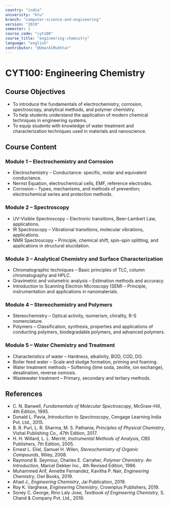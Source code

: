 ```yaml
---
country: "india"
university: "ktu"
branch: "computer-science-and-engineering"
version: "2019"
semester: 1
course_code: "cyt100"
course_title: "engineering-chemistry"
language: "english"
contributor: "@UmarAlMukhtar"
---
```


# CYT100: Engineering Chemistry

## Course Objectives
* To introduce the fundamentals of electrochemistry, corrosion, spectroscopy, analytical methods, and polymer chemistry.
* To help students understand the application of modern chemical techniques in engineering systems.
* To equip students with knowledge of water treatment and characterization techniques used in materials and nanoscience.

## Course Content

### Module 1 – Electrochemistry and Corrosion
* Electrochemistry – Conductance: specific, molar and equivalent conductance.
* Nernst Equation, electrochemical cells, EMF, reference electrodes.
* Corrosion – Types, mechanisms, and methods of prevention; electrochemical series and protection methods.

### Module 2 – Spectroscopy
* UV-Visible Spectroscopy – Electronic transitions, Beer-Lambert Law, applications.
* IR Spectroscopy – Vibrational transitions, molecular vibrations, applications.
* NMR Spectroscopy – Principle, chemical shift, spin-spin splitting, and applications in structural elucidation.

### Module 3 – Analytical Chemistry and Surface Characterization
* Chromatographic techniques – Basic principles of TLC, column chromatography and HPLC.
* Gravimetric and volumetric analysis – Estimation methods and accuracy.
* Introduction to Scanning Electron Microscopy (SEM) – Principle, instrumentation and applications in nanomaterials.

### Module 4 – Stereochemistry and Polymers
* Stereochemistry – Optical activity, isomerism, chirality, R-S nomenclature.
* Polymers – Classification, synthesis, properties and applications of conducting polymers, biodegradable polymers, and advanced polymers.

### Module 5 – Water Chemistry and Treatment
* Characteristics of water – Hardness, alkalinity, BOD, COD, DO.
* Boiler feed water – Scale and sludge formation, priming and foaming.
* Water treatment methods – Softening (lime soda, zeolite, ion exchange), desalination, reverse osmosis.
* Wastewater treatment – Primary, secondary and tertiary methods.

## References
* C. N. Banwell, *Fundamentals of Molecular Spectroscopy*, McGraw-Hill, 4th Edition, 1995.  
* Donald L. Pavia, *Introduction to Spectroscopy*, Cengage Learning India Pvt. Ltd., 2015.  
* B. R. Puri, L. R. Sharma, M. S. Pathania, *Principles of Physical Chemistry*, Vishal Publishing Co., 47th Edition, 2017.  
* H. H. Willard, L. L. Merritt, *Instrumental Methods of Analysis*, CBS Publishers, 7th Edition, 2005.  
* Ernest L. Eliel, Samuel H. Wilen, *Stereochemistry of Organic Compounds*, Wiley, 2008.  
* Raymond B. Seymour, Charles E. Carraher, *Polymer Chemistry: An Introduction*, Marcel Dekker Inc., 4th Revised Edition, 1996.  
* Muhammed Arif, Annette Fernandez, Kavitha P. Nair, *Engineering Chemistry*, Owl Books, 2019.  
* Ahad J., *Engineering Chemistry*, Jai Publication, 2019.  
* Roy K. Varghese, *Engineering Chemistry*, Crownplus Publishers, 2019.  
* Soney C. George, Rino Laly Jose, *Textbook of Engineering Chemistry*, S. Chand & Company Pvt. Ltd., 2019.

